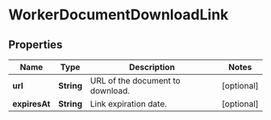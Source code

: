 

# WorkerDocumentDownloadLink


## Properties

| Name | Type | Description | Notes |
|------------ | ------------- | ------------- | -------------|
|**url** | **String** | URL of the document to download. |  [optional] |
|**expiresAt** | **String** | Link expiration date. |  [optional] |




